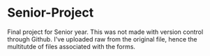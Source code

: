 # Senior-Project
Final project for Senior year. This was not made with version control through Github. I've uploaded raw from the original file, hence the multitutde of files associated with the forms.
